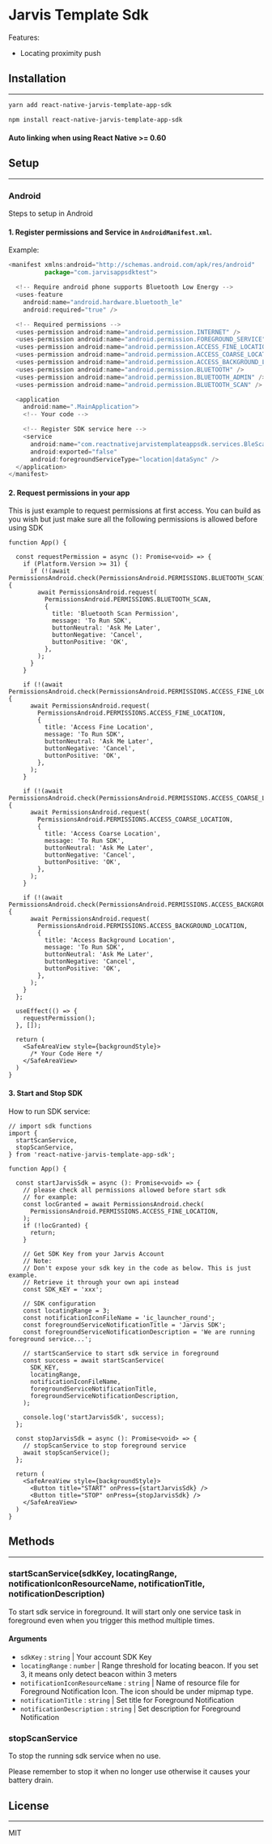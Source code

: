 # Jarvis Template Sdk

Features:
- Locating proximity push

## Installation

---

```sh
yarn add react-native-jarvis-template-app-sdk
```

```sh
npm install react-native-jarvis-template-app-sdk
```

#### Auto linking when using React Native >= 0.60

## Setup

---

### Android

Steps to setup in Android

#### 1. Register permissions and Service in `AndroidManifest.xml`.

Example:

```js
<manifest xmlns:android="http://schemas.android.com/apk/res/android"
          package="com.jarvisappsdktest">

  <!-- Require android phone supports Bluetooth Low Energy -->
  <uses-feature
    android:name="android.hardware.bluetooth_le"
    android:required="true" />

  <!-- Required permissions -->
  <uses-permission android:name="android.permission.INTERNET" />
  <uses-permission android:name="android.permission.FOREGROUND_SERVICE" />
  <uses-permission android:name="android.permission.ACCESS_FINE_LOCATION" />
  <uses-permission android:name="android.permission.ACCESS_COARSE_LOCATION" />
  <uses-permission android:name="android.permission.ACCESS_BACKGROUND_LOCATION" />
  <uses-permission android:name="android.permission.BLUETOOTH" />
  <uses-permission android:name="android.permission.BLUETOOTH_ADMIN" />
  <uses-permission android:name="android.permission.BLUETOOTH_SCAN" />

  <application
    android:name=".MainApplication">
    <!-- Your code -->

    <!-- Register SDK service here -->
    <service
      android:name="com.reactnativejarvistemplateappsdk.services.BleScannerService"
      android:exported="false"
      android:foregroundServiceType="location|dataSync" />
  </application>
</manifest>
```

#### 2. Request permissions in your app

This is just example to request permissions at first access. You can build as you wish but just make sure all
the following permissions is allowed before using SDK

```tsx
function App() {

  const requestPermission = async (): Promise<void> => {
    if (Platform.Version >= 31) {
      if (!(await PermissionsAndroid.check(PermissionsAndroid.PERMISSIONS.BLUETOOTH_SCAN))) {
        await PermissionsAndroid.request(
          PermissionsAndroid.PERMISSIONS.BLUETOOTH_SCAN,
          {
            title: 'Bluetooth Scan Permission',
            message: 'To Run SDK',
            buttonNeutral: 'Ask Me Later',
            buttonNegative: 'Cancel',
            buttonPositive: 'OK',
          },
        );
      }
    }

    if (!(await PermissionsAndroid.check(PermissionsAndroid.PERMISSIONS.ACCESS_FINE_LOCATION))) {
      await PermissionsAndroid.request(
        PermissionsAndroid.PERMISSIONS.ACCESS_FINE_LOCATION,
        {
          title: 'Access Fine Location',
          message: 'To Run SDK',
          buttonNeutral: 'Ask Me Later',
          buttonNegative: 'Cancel',
          buttonPositive: 'OK',
        },
      );
    }

    if (!(await PermissionsAndroid.check(PermissionsAndroid.PERMISSIONS.ACCESS_COARSE_LOCATION))) {
      await PermissionsAndroid.request(
        PermissionsAndroid.PERMISSIONS.ACCESS_COARSE_LOCATION,
        {
          title: 'Access Coarse Location',
          message: 'To Run SDK',
          buttonNeutral: 'Ask Me Later',
          buttonNegative: 'Cancel',
          buttonPositive: 'OK',
        },
      );
    }

    if (!(await PermissionsAndroid.check(PermissionsAndroid.PERMISSIONS.ACCESS_BACKGROUND_LOCATION))) {
      await PermissionsAndroid.request(
        PermissionsAndroid.PERMISSIONS.ACCESS_BACKGROUND_LOCATION,
        {
          title: 'Access Background Location',
          message: 'To Run SDK',
          buttonNeutral: 'Ask Me Later',
          buttonNegative: 'Cancel',
          buttonPositive: 'OK',
        },
      );
    }
  };

  useEffect(() => {
    requestPermission();
  }, []);

  return (
    <SafeAreaView style={backgroundStyle}>
      /* Your Code Here */
    </SafeAreaView>
  )
}
```

#### 3. Start and Stop SDK

How to run SDK service:

```tsx
// import sdk functions
import {
  startScanService,
  stopScanService,
} from 'react-native-jarvis-template-app-sdk';

function App() {

  const startJarvisSdk = async (): Promise<void> => {
    // please check all permissions allowed before start sdk
    // for example:
    const locGranted = await PermissionsAndroid.check(
      PermissionsAndroid.PERMISSIONS.ACCESS_FINE_LOCATION,
    );
    if (!locGranted) {
      return;
    }

    // Get SDK Key from your Jarvis Account
    // Note:
    // Don't expose your sdk key in the code as below. This is just example.
    // Retrieve it through your own api instead
    const SDK_KEY = 'xxx';

    // SDK configuration
    const locatingRange = 3;
    const notificationIconFileName = 'ic_launcher_round';
    const foregroundServiceNotificationTitle = 'Jarvis SDK';
    const foregroundServiceNotificationDescription = 'We are running foreground service...';

    // startScanService to start sdk service in foreground
    const success = await startScanService(
      SDK_KEY,
      locatingRange,
      notificationIconFileName,
      foregroundServiceNotificationTitle,
      foregroundServiceNotificationDescription,
    );

    console.log('startJarvisSdk', success);
  };

  const stopJarvisSdk = async (): Promise<void> => {
    // stopScanService to stop foreground service
    await stopScanService();
  };

  return (
    <SafeAreaView style={backgroundStyle}>
      <Button title="START" onPress={startJarvisSdk} />
      <Button title="STOP" onPress={stopJarvisSdk} />
    </SafeAreaView>
  )
}
```

## Methods

---

### startScanService(sdkKey, locatingRange, notificationIconResourceName, notificationTitle, notificationDescription)

To start sdk service in foreground. It will start only one service task in foreground even when you trigger this method multiple times.

#### Arguments

- `sdkKey` : `string` | Your account SDK Key
- `locatingRange` : `number` | Range threshold for locating beacon. If you set 3, it means only detect beacon within 3 meters
- `notificationIconResourceName` : `string` | Name of resource file for Foreground Notification Icon. The icon should be under mipmap type.
- `notificationTitle` : `string` | Set title for Foreground Notification
- `notificationDescription` : `string` | Set description for Foreground Notification

### stopScanService

To stop the running sdk service when no use.

Please remember to stop it when no longer use otherwise it causes your battery drain.


## License

---

MIT

